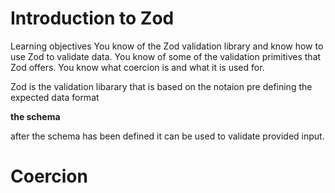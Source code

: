# Introduction to Zod

Learning objectives
You know of the Zod validation library and know how to use Zod to validate data.
You know of some of the validation primitives that Zod offers.
You know what coercion is and what it is used for.


Zod is the validation libarary that is based on the notaion pre defining the expected data format 

**the schema**

after the schema has been defined it can be used to validate provided input.



# Coercion